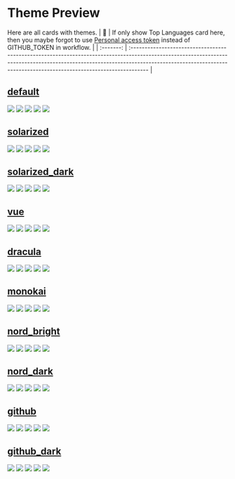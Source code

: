 
# Theme Preview

Here are all cards with themes.
| :bell: | If only show Top Languages card here, then you maybe forgot to use [Personal access token](https://docs.github.com/en/actions/configuring-and-managing-workflows/creating-and-storing-encrypted-secrets) instead of GITHUB_TOKEN in workflow. |
| :-------: | :------------------------------------------------------------------------------------------------------------------------------------------------------------------------------------------------------------------------------------------------ |

## [default](./default/README.md)
[![](./default/0-profile-details.svg)](https://github.com/vn7n24fzkq/github-profile-summary-cards)
[![](./default/1-repos-per-language.svg)](https://github.com/vn7n24fzkq/github-profile-summary-cards) [![](./default/2-most-commit-language.svg)](https://github.com/vn7n24fzkq/github-profile-summary-cards)
[![](./default/3-stats.svg)](https://github.com/vn7n24fzkq/github-profile-summary-cards) [![](./default/4-productive-time.svg)](https://github.com/vn7n24fzkq/github-profile-summary-cards)
## [solarized](./solarized/README.md)
[![](./solarized/0-profile-details.svg)](https://github.com/vn7n24fzkq/github-profile-summary-cards)
[![](./solarized/1-repos-per-language.svg)](https://github.com/vn7n24fzkq/github-profile-summary-cards) [![](./solarized/2-most-commit-language.svg)](https://github.com/vn7n24fzkq/github-profile-summary-cards)
[![](./solarized/3-stats.svg)](https://github.com/vn7n24fzkq/github-profile-summary-cards) [![](./solarized/4-productive-time.svg)](https://github.com/vn7n24fzkq/github-profile-summary-cards)
## [solarized_dark](./solarized_dark/README.md)
[![](./solarized_dark/0-profile-details.svg)](https://github.com/vn7n24fzkq/github-profile-summary-cards)
[![](./solarized_dark/1-repos-per-language.svg)](https://github.com/vn7n24fzkq/github-profile-summary-cards) [![](./solarized_dark/2-most-commit-language.svg)](https://github.com/vn7n24fzkq/github-profile-summary-cards)
[![](./solarized_dark/3-stats.svg)](https://github.com/vn7n24fzkq/github-profile-summary-cards) [![](./solarized_dark/4-productive-time.svg)](https://github.com/vn7n24fzkq/github-profile-summary-cards)
## [vue](./vue/README.md)
[![](./vue/0-profile-details.svg)](https://github.com/vn7n24fzkq/github-profile-summary-cards)
[![](./vue/1-repos-per-language.svg)](https://github.com/vn7n24fzkq/github-profile-summary-cards) [![](./vue/2-most-commit-language.svg)](https://github.com/vn7n24fzkq/github-profile-summary-cards)
[![](./vue/3-stats.svg)](https://github.com/vn7n24fzkq/github-profile-summary-cards) [![](./vue/4-productive-time.svg)](https://github.com/vn7n24fzkq/github-profile-summary-cards)
## [dracula](./dracula/README.md)
[![](./dracula/0-profile-details.svg)](https://github.com/vn7n24fzkq/github-profile-summary-cards)
[![](./dracula/1-repos-per-language.svg)](https://github.com/vn7n24fzkq/github-profile-summary-cards) [![](./dracula/2-most-commit-language.svg)](https://github.com/vn7n24fzkq/github-profile-summary-cards)
[![](./dracula/3-stats.svg)](https://github.com/vn7n24fzkq/github-profile-summary-cards) [![](./dracula/4-productive-time.svg)](https://github.com/vn7n24fzkq/github-profile-summary-cards)
## [monokai](./monokai/README.md)
[![](./monokai/0-profile-details.svg)](https://github.com/vn7n24fzkq/github-profile-summary-cards)
[![](./monokai/1-repos-per-language.svg)](https://github.com/vn7n24fzkq/github-profile-summary-cards) [![](./monokai/2-most-commit-language.svg)](https://github.com/vn7n24fzkq/github-profile-summary-cards)
[![](./monokai/3-stats.svg)](https://github.com/vn7n24fzkq/github-profile-summary-cards) [![](./monokai/4-productive-time.svg)](https://github.com/vn7n24fzkq/github-profile-summary-cards)
## [nord_bright](./nord_bright/README.md)
[![](./nord_bright/0-profile-details.svg)](https://github.com/vn7n24fzkq/github-profile-summary-cards)
[![](./nord_bright/1-repos-per-language.svg)](https://github.com/vn7n24fzkq/github-profile-summary-cards) [![](./nord_bright/2-most-commit-language.svg)](https://github.com/vn7n24fzkq/github-profile-summary-cards)
[![](./nord_bright/3-stats.svg)](https://github.com/vn7n24fzkq/github-profile-summary-cards) [![](./nord_bright/4-productive-time.svg)](https://github.com/vn7n24fzkq/github-profile-summary-cards)
## [nord_dark](./nord_dark/README.md)
[![](./nord_dark/0-profile-details.svg)](https://github.com/vn7n24fzkq/github-profile-summary-cards)
[![](./nord_dark/1-repos-per-language.svg)](https://github.com/vn7n24fzkq/github-profile-summary-cards) [![](./nord_dark/2-most-commit-language.svg)](https://github.com/vn7n24fzkq/github-profile-summary-cards)
[![](./nord_dark/3-stats.svg)](https://github.com/vn7n24fzkq/github-profile-summary-cards) [![](./nord_dark/4-productive-time.svg)](https://github.com/vn7n24fzkq/github-profile-summary-cards)
## [github](./github/README.md)
[![](./github/0-profile-details.svg)](https://github.com/vn7n24fzkq/github-profile-summary-cards)
[![](./github/1-repos-per-language.svg)](https://github.com/vn7n24fzkq/github-profile-summary-cards) [![](./github/2-most-commit-language.svg)](https://github.com/vn7n24fzkq/github-profile-summary-cards)
[![](./github/3-stats.svg)](https://github.com/vn7n24fzkq/github-profile-summary-cards) [![](./github/4-productive-time.svg)](https://github.com/vn7n24fzkq/github-profile-summary-cards)
## [github_dark](./github_dark/README.md)
[![](./github_dark/0-profile-details.svg)](https://github.com/vn7n24fzkq/github-profile-summary-cards)
[![](./github_dark/1-repos-per-language.svg)](https://github.com/vn7n24fzkq/github-profile-summary-cards) [![](./github_dark/2-most-commit-language.svg)](https://github.com/vn7n24fzkq/github-profile-summary-cards)
[![](./github_dark/3-stats.svg)](https://github.com/vn7n24fzkq/github-profile-summary-cards) [![](./github_dark/4-productive-time.svg)](https://github.com/vn7n24fzkq/github-profile-summary-cards)
